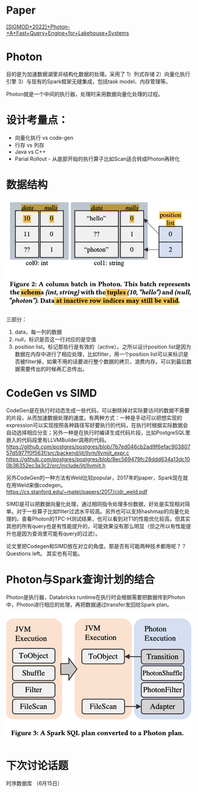 
# Paper

[[SIGMOD+2022]+Photon-+A+Fast+Query+Engine+for+Lakehouse+Systems](https://github.com/ictmalili/data-ranger/blob/master/photon/%5BSIGMOD%2B2022%5D%2BPhoton-%2BA%2BFast%2BQuery%2BEngine%2Bfor%2BLakehouse%2BSystems.pdf)

# Photon
目的是为加速数据湖里非结构化数据的处理。采用了 1）列式存储 2）向量化执行引擎 3）与现有的Spark框架无缝集成，包括task model、内存管理等。

Photon就是一个中间的执行器，处理时采用数据向量化处理的过程。

# 设计考量点：
* 向量化执行 vs code-gen
* 行存 vs 列存
* Java vs C++
* Parial Rollout - 从底部开始的执行算子比如Scan适合转成Photon再转化

# 数据结构
![Photon数据结构](https://github.com/ictmalili/data-ranger/blob/master/photon/Photon-Data%20Structure%20.png)


三部分：
1. data，每一列的数据
2. null，标识是否这一行对应的是空值
3. position list。标记那些行是有效的（active）。之所以设计position list是因为数据在内存中进行了相应处理，比如filter，用一个position list可以来标识是否被filter掉，如果不用的话要进行整个数据的拷贝，浪费内存。可以到最后数据需要传出的时候再汇总传出。

# CodeGen vs SIMD
CodeGen是在执行时动态生成一些代码，可以删除掉对实际要访问的数据不需要的片段，从而加速数据处理的速度。有两种方式：一种是手动可以把想实现的expression可以实现按照各种路径写好要执行的代码，在执行时根据实际数据会自动选择相应分支；另外一种是在执行时编译生成代码片段，比如PostgreSQL里嵌入的代码段里有LLVMBuilder调用的代码。
https://github.com/postgres/postgres/blob/7b7ed046cb2ad9f6efac90380757d5977f0f563f/src/backend/jit/llvm/llvmjit_expr.c
https://github.com/postgres/postgres/blob/8ec569479fc28ddd634a13dc100b36352ec3a3c2/src/include/jit/llvmjit.h

另外CodeGen的一种方法有Weld比较popular，2017年的paper，Spark现在就在用Weld来做codegen。
https://cs.stanford.edu/~matei/papers/2017/cidr_weld.pdf

SIMD是可以把数据向量化处理，通过相同指令处理多份数据，好处是实现相对简单。对于一些算子比如filter过滤水平较高。另外也可以支持hashmap的向量化处理的。查看Photon的TPC-H测试结果，也可以看到对T1的性能优化较高。但其实其他的所有query也是有性能提升的，可能效果没有那么明显（但之所以有性能提升也是因为查询里可能有query的过滤）。

论文里把Codegen和SIMD放在对立的角度。那是否有可能两种技术都用呢？？ Questions left。 其实也有可能。

# Photon与Spark查询计划的结合
Photon是执行器，Databricks runtime在执行时会根据需要把数据传到Photon中，Photon进行相应的处理，再把数据通过transfer发回给Spark plan。

![查询计划](https://github.com/ictmalili/data-ranger/blob/master/photon/Photon%20-%20Plan.png)


# 下次讨论话题
时序数据库 （6月15日）
